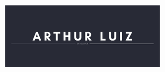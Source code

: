 
![Banner](/arthurlba1-dev-banner.png?raw=true)

 


<!--
**arthurlba1/arthurlba1** is a ✨ _special_ ✨ repository because its `README.md` (this file) appears on your GitHub profile.


